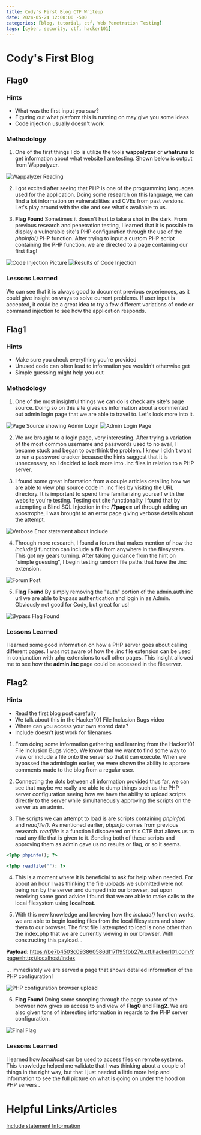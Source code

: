 ```yaml
---
title: Cody's First Blog CTF Writeup
date: 2024-05-24 12:00:00 -500
categories: [blog, tutorial, ctf, Web Penetration Testing]
tags: [cyber, security, ctf, hacker101]
---
```





# Cody's First Blog




## Flag0


### Hints


- What was the first input you saw?
- Figuring out what platform this is running on may give you some ideas
- Code injection usually doesn't work


### Methodology


1. One of the first things I do is utilize the tools **wappalyzer** or **whatruns** to get information about what website I am testing. Shown below is output from Wappalyzer.


![Wappalyzer Reading](/pictures/codys-first-blog/Wappalzyer-reading.PNG)


2. I got excited after seeing that PHP is one of the programming languages used for the application. Doing some research on this language, we can find a lot information on vulnerabilities and CVEs from past versions. Let's play around with the site and see what's available to us.


3. **Flag Found** Sometimes it doesn't hurt to take a shot in the dark. From previous research and penetration testing, I learned that it is possible to display a vulnerable site's PHP configuration through the use of the *phpinfo()* PHP function. After trying to input a custom PHP script containing the PHP function, we are directed to a page containing our first flag!


![Code Injection Picture](/pictures/codys-first-blog/Code-injection-picture.PNG)
![Results of Code Injection](/pictures/codys-first-blog/code-injection-results.PNG)


### Lessons Learned


We can see that it is always good to document previous experiences, as it could give insight on ways to solve current problems. If user input is accepted, it could be a great idea to try a few different variations of code or command injection to see how the application responds.




## Flag1


### Hints


- Make sure you check everything you're provided
- Unused code can often lead to information you wouldn't otherwise get
- Simple guessing might help you out


### Methodology


1. One of the most insightful things we can do is check any site's page source. Doing so on this site gives us information about a commented out admin login page that we are able to travel to. Let's look more into it.


![Page Source showing Admin Login](/pictures/codys-first-blog/admin-login-excluded.PNG)
![Admin Login Page](/pictures/codys-first-blog/admin-login.PNG)


2. We are brought to a login page, very interesting. After trying a variation of the most common username and passwords used to no avail, I became stuck and began to overthink the problem. I knew I didn't want to run a password cracker because the hints suggest that it is unnecessary, so I decided to look more into .inc files in relation to a PHP server.


3. I found some great information from a couple articles detailing how we are able to view php source code in .inc files by visiting the URL directory.
It is important to spend time familiarizing yourself with the website you're testing. Testing out site functionality I found that by attempting a Blind SQL Injection in the **/?page=** url through adding an apostrophe, I was brought to an error page giving verbose details about the attempt.


![Verbose Error statement about include](/pictures/codys-first-blog/error-statement.PNG)


4. Through more research, I found a forum that makes mention of how the *include()* function can include a file from anywhere in the filesystem. This got my gears turning. After taking guidance from the hint on "simple guessing", I begin testing random file paths that have the .inc extension.


![Forum Post](/pictures/codys-first-blog/forum-post.PNG)


5. **Flag Found** By simply removing the "auth" portion of the admin.auth.inc url we are able to bypass authentication and login in as Admin. Obviously not good for Cody, but great for us!


![Bypass Flag Found](/pictures/codys-first-blog/admin-flag.PNG)


### Lessons Learned


I learned some good information on how a PHP server goes about calling different pages. I was not aware of how the .inc file extension can be used in conjunction with .php extensions to call other pages. This insight allowed me to see how the **admin.inc** page could be accessed in the fileserver.


## Flag2


### Hints


- Read the first blog post carefully
- We talk about this in the Hacker101 File Inclusion Bugs video
- Where can you access your own stored data?
- Include doesn't just work for filenames




1. From doing some information gathering and learning from the Hacker101 File Inclusion Bugs video, We know that we want to find some way to view or include a file onto the server so that it can execute. When we bypassed the adminlogin earlier, we were shown the ability to approve comments made to the blog from a regular user.


2. Connecting the dots between all information provided thus far, we can see that maybe we really are able to dump things such as the PHP server configuration seeing how we have the ability to upload scripts directly to the server while simultaneously approving the scripts on the server as an admin.


3. The scripts we can attempt to load is are scripts containing *phpinfo()* and *readfile()*. As mentioned earlier, *phpinfo* comes from previous research. *readfile* is a function I discovered on this CTF that allows us to read any file that is given to it. Sending both of these scripts and approving them as admin gave us no results or flag, or so it seems.

```php
<?php phpinfo(); ?>

```
```php
<?php readfile(""); ?>
```


4. This is a moment where it is beneficial to ask for help when needed. For about an hour I was thinking the file uploads we submitted were not being run by the server and dumped into our browser, but upon receiving some good advice I found that we are able to make calls to the local filesystem using **localhost**.


5. With this new knowledge and knowing how the *include()* function works, we are able to begin loading files from the local filesystem and show them to our browser. The first file I attempted to load is none other than the index.php that we are currently viewing in our browser. With constructing this payload...


**Payload**: https://be7b4503c093860586df17ff95fbb276.ctf.hacker101.com/?page=http://localhost/index




... immediately we are served a page that shows detailed information of the PHP configuration!


![PHP configuration browser upload](/pictures/codys-first-blog/php-info.PNG)


6. **Flag Found** Doing some snooping through the page source of the browser now gives us access to and view of **Flag0** and **Flag2**. We are also given tons of interesting information in regards to the PHP server configuration.


![Final Flag](/pictures/codys-first-blog/source-php-info.PNG)


### Lessons Learned


I learned how *localhost* can be used to access files on remote systems. This knowledge helped me validate that I was thinking about a couple of things in the right way, but that I just needed a little more help and information to see the full picture on what is going on under the hood on PHP servers .










# Helpful Links/Articles


[Include statement Information](https://www.tek-tips.com/viewthread.cfm?qid=414405)

